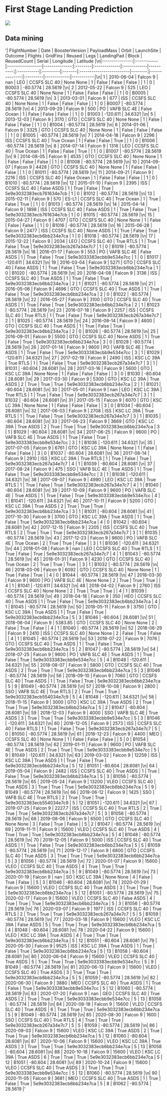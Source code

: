 # First Stage Landing Prediction

![](https://cf-courses-data.s3.us.cloud-object-storage.appdomain.cloud/IBMDeveloperSkillsNetwork-DS0701EN-SkillsNetwork/api/Images/landing_1.gif)
   
## Data mining
'|   FlightNumber | Date       | BoosterVersion   |   PayloadMass | Orbit   | LaunchSite   | Outcome     |   Flights | GridFins   | Reused   | Legs   | LandingPad               |   Block |   ReusedCount | Serial   |   Longitude |   Latitude |\n|---------------:|:-----------|:-----------------|--------------:|:--------|:-------------|:------------|----------:|:-----------|:---------|:-------|:-------------------------|--------:|--------------:|:---------|------------:|-----------:|\n|              1 | 2010-06-04 | Falcon 9         |        nan    | LEO     | CCSFS SLC 40 | None None   |         1 | False      | False    | False  |                          |       1 |             0 | B0003    |    -80.5774 |    28.5619 |\n|              2 | 2012-05-22 | Falcon 9         |        525    | LEO     | CCSFS SLC 40 | None None   |         1 | False      | False    | False  |                          |       1 |             0 | B0005    |    -80.5774 |    28.5619 |\n|              3 | 2013-03-01 | Falcon 9         |        677    | ISS     | CCSFS SLC 40 | None None   |         1 | False      | False    | False  |                          |       1 |             0 | B0007    |    -80.5774 |    28.5619 |\n|              4 | 2013-09-29 | Falcon 9         |        500    | PO      | VAFB SLC 4E  | False Ocean |         1 | False      | False    | False  |                          |       1 |             0 | B1003    |   -120.611  |    34.6321 |\n|              5 | 2013-12-03 | Falcon 9         |       3170    | GTO     | CCSFS SLC 40 | None None   |         1 | False      | False    | False  |                          |       1 |             0 | B1004    |    -80.5774 |    28.5619 |\n|              6 | 2014-01-06 | Falcon 9         |       3325    | GTO     | CCSFS SLC 40 | None None   |         1 | False      | False    | False  |                          |       1 |             0 | B1005    |    -80.5774 |    28.5619 |\n|              7 | 2014-04-18 | Falcon 9         |       2296    | ISS     | CCSFS SLC 40 | True Ocean  |         1 | False      | False    | True   |                          |       1 |             0 | B1006    |    -80.5774 |    28.5619 |\n|              8 | 2014-07-14 | Falcon 9         |       1316    | LEO     | CCSFS SLC 40 | True Ocean  |         1 | False      | False    | True   |                          |       1 |             0 | B1007    |    -80.5774 |    28.5619 |\n|              9 | 2014-08-05 | Falcon 9         |       4535    | GTO     | CCSFS SLC 40 | None None   |         1 | False      | False    | False  |                          |       1 |             0 | B1008    |    -80.5774 |    28.5619 |\n|             10 | 2014-09-07 | Falcon 9         |       4428    | GTO     | CCSFS SLC 40 | None None   |         1 | False      | False    | False  |                          |       1 |             0 | B1011    |    -80.5774 |    28.5619 |\n|             11 | 2014-09-21 | Falcon 9         |       2216    | ISS     | CCSFS SLC 40 | False Ocean |         1 | False      | False    | False  |                          |       1 |             0 | B1010    |    -80.5774 |    28.5619 |\n|             12 | 2015-01-10 | Falcon 9         |       2395    | ISS     | CCSFS SLC 40 | False ASDS  |         1 | True       | False    | True   | 5e9e3032383ecb761634e7cb |       1 |             0 | B1012    |    -80.5774 |    28.5619 |\n|             13 | 2015-02-11 | Falcon 9         |        570    | ES-L1   | CCSFS SLC 40 | True Ocean  |         1 | True       | False    | True   |                          |       1 |             0 | B1013    |    -80.5774 |    28.5619 |\n|             14 | 2015-04-14 | Falcon 9         |       1898    | ISS     | CCSFS SLC 40 | False ASDS  |         1 | True       | False    | True   | 5e9e3032383ecb761634e7cb |       1 |             0 | B1015    |    -80.5774 |    28.5619 |\n|             15 | 2015-04-27 | Falcon 9         |       4707    | GTO     | CCSFS SLC 40 | None None   |         1 | False      | False    | False  |                          |       1 |             0 | B1016    |    -80.5774 |    28.5619 |\n|             16 | 2015-06-28 | Falcon 9         |       2477    | ISS     | CCSFS SLC 40 | None ASDS   |         1 | True       | False    | True   | 5e9e3032383ecb6bb234e7ca |       1 |             0 | B1018    |    -80.5774 |    28.5619 |\n|             17 | 2015-12-22 | Falcon 9         |       2034    | LEO     | CCSFS SLC 40 | True RTLS   |         1 | True       | False    | True   | 5e9e3032383ecb267a34e7c7 |       1 |             0 | B1019    |    -80.5774 |    28.5619 |\n|             18 | 2016-01-17 | Falcon 9         |        553    | PO      | VAFB SLC 4E  | False ASDS  |         1 | True       | False    | True   | 5e9e3033383ecbb9e534e7cc |       1 |             0 | B1017    |   -120.611  |    34.6321 |\n|             19 | 2016-03-04 | Falcon 9         |       5271    | GTO     | CCSFS SLC 40 | False ASDS  |         1 | True       | False    | True   | 5e9e3032383ecb6bb234e7ca |       1 |             0 | B1020    |    -80.5774 |    28.5619 |\n|             20 | 2016-04-08 | Falcon 9         |       3136    | ISS     | CCSFS SLC 40 | True ASDS   |         1 | True       | False    | True   | 5e9e3032383ecb6bb234e7ca |       2 |             1 | B1021    |    -80.5774 |    28.5619 |\n|             21 | 2016-05-06 | Falcon 9         |       4696    | GTO     | CCSFS SLC 40 | True ASDS   |         1 | True       | False    | True   | 5e9e3032383ecb6bb234e7ca |       2 |             0 | B1022    |    -80.5774 |    28.5619 |\n|             22 | 2016-05-27 | Falcon 9         |       3100    | GTO     | CCSFS SLC 40 | True ASDS   |         1 | True       | False    | True   | 5e9e3032383ecb6bb234e7ca |       2 |             1 | B1023    |    -80.5774 |    28.5619 |\n|             23 | 2016-07-18 | Falcon 9         |       2257    | ISS     | CCSFS SLC 40 | True RTLS   |         1 | True       | False    | True   | 5e9e3032383ecb267a34e7c7 |       2 |             1 | B1025    |    -80.5774 |    28.5619 |\n|             24 | 2016-08-14 | Falcon 9         |       4600    | GTO     | CCSFS SLC 40 | True ASDS   |         1 | True       | False    | True   | 5e9e3032383ecb6bb234e7ca |       2 |             0 | B1026    |    -80.5774 |    28.5619 |\n|             25 | 2016-09-01 | Falcon 9         |       5500    | GTO     | CCSFS SLC 40 | None ASDS   |         1 | True       | False    | True   | 5e9e3032383ecb6bb234e7ca |       3 |             0 | B1028    |    -80.5774 |    28.5619 |\n|             26 | 2017-01-14 | Falcon 9         |       9600    | PO      | VAFB SLC 4E  | True ASDS   |         1 | True       | False    | True   | 5e9e3033383ecbb9e534e7cc |       3 |             1 | B1029    |   -120.611  |    34.6321 |\n|             27 | 2017-02-19 | Falcon 9         |       2490    | ISS     | KSC LC 39A   | True RTLS   |         1 | True       | False    | True   | 5e9e3032383ecb267a34e7c7 |       3 |             1 | B1031    |    -80.604  |    28.6081 |\n|             28 | 2017-03-16 | Falcon 9         |       5600    | GTO     | KSC LC 39A   | None None   |         1 | False      | False    | False  |                          |       3 |             0 | B1030    |    -80.604  |    28.6081 |\n|             29 | 2017-03-30 | Falcon 9         |       5300    | GTO     | KSC LC 39A   | True ASDS   |         2 | True       | True     | True   | 5e9e3032383ecb6bb234e7ca |       2 |             1 | B1021    |    -80.604  |    28.6081 |\n|             30 | 2017-05-01 | Falcon 9         |        nan    | LEO     | KSC LC 39A   | True RTLS   |         1 | True       | False    | True   | 5e9e3032383ecb267a34e7c7 |       3 |             1 | B1032    |    -80.604  |    28.6081 |\n|             31 | 2017-05-15 | Falcon 9         |       6070    | GTO     | KSC LC 39A   | None None   |         1 | False      | False    | False  |                          |       3 |             0 | B1034    |    -80.604  |    28.6081 |\n|             32 | 2017-06-03 | Falcon 9         |       2708    | ISS     | KSC LC 39A   | True RTLS   |         1 | True       | False    | True   | 5e9e3032383ecb267a34e7c7 |       3 |             1 | B1035    |    -80.604  |    28.6081 |\n|             33 | 2017-06-23 | Falcon 9         |       3669    | GTO     | KSC LC 39A   | True ASDS   |         2 | True       | True     | True   | 5e9e3032383ecb6bb234e7ca |       3 |             1 | B1029    |    -80.604  |    28.6081 |\n|             34 | 2017-06-25 | Falcon 9         |       9600    | PO      | VAFB SLC 4E  | True ASDS   |         1 | True       | False    | True   | 5e9e3033383ecbb9e534e7cc |       3 |             1 | B1036    |   -120.611  |    34.6321 |\n|             35 | 2017-07-05 | Falcon 9         |       6761    | GTO     | KSC LC 39A   | None None   |         1 | False      | False    | False  |                          |       3 |             0 | B1037    |    -80.604  |    28.6081 |\n|             36 | 2017-08-14 | Falcon 9         |       2910    | ISS     | KSC LC 39A   | True RTLS   |         1 | True       | False    | True   | 5e9e3032383ecb267a34e7c7 |       4 |             1 | B1039    |    -80.604  |    28.6081 |\n|             37 | 2017-08-24 | Falcon 9         |        475    | SSO     | VAFB SLC 4E  | True ASDS   |         1 | True       | False    | True   | 5e9e3033383ecbb9e534e7cc |       3 |             1 | B1038    |   -120.611  |    34.6321 |\n|             38 | 2017-09-07 | Falcon 9         |       4990    | LEO     | KSC LC 39A   | True RTLS   |         1 | True       | False    | True   | 5e9e3032383ecb267a34e7c7 |       4 |             1 | B1040    |    -80.604  |    28.6081 |\n|             39 | 2017-10-09 | Falcon 9         |       9600    | PO      | VAFB SLC 4E  | True ASDS   |         1 | True       | False    | True   | 5e9e3033383ecbb9e534e7cc |       4 |             1 | B1041    |   -120.611  |    34.6321 |\n|             40 | 2017-10-11 | Falcon 9         |       5200    | GTO     | KSC LC 39A   | True ASDS   |         2 | True       | True     | True   | 5e9e3032383ecb6bb234e7ca |       3 |             1 | B1031    |    -80.604  |    28.6081 |\n|             41 | 2017-10-30 | Falcon 9         |       3700    | GTO     | KSC LC 39A   | True ASDS   |         1 | True       | False    | True   | 5e9e3032383ecb6bb234e7ca |       4 |             0 | B1042    |    -80.604  |    28.6081 |\n|             42 | 2017-12-15 | Falcon 9         |       2205    | ISS     | CCSFS SLC 40 | True RTLS   |         2 | True       | True     | True   | 5e9e3032383ecb267a34e7c7 |       3 |             1 | B1035    |    -80.5774 |    28.5619 |\n|             43 | 2017-12-23 | Falcon 9         |       9600    | PO      | VAFB SLC 4E  | True Ocean  |         2 | True       | True     | False  |                          |       3 |             1 | B1036    |   -120.611  |    34.6321 |\n|             44 | 2018-01-08 | Falcon 9         |        nan    | LEO     | CCSFS SLC 40 | True RTLS   |         1 | True       | False    | True   | 5e9e3032383ecb267a34e7c7 |       4 |             1 | B1043    |    -80.5774 |    28.5619 |\n|             45 | 2018-01-31 | Falcon 9         |       4230    | GTO     | CCSFS SLC 40 | True Ocean  |         2 | True       | True     | True   |                          |       3 |             1 | B1032    |    -80.5774 |    28.5619 |\n|             46 | 2018-03-06 | Falcon 9         |       6092    | GTO     | CCSFS SLC 40 | None None   |         1 | True       | False    | True   |                          |       4 |             0 | B1044    |    -80.5774 |    28.5619 |\n|             47 | 2018-03-30 | Falcon 9         |       9600    | PO      | VAFB SLC 4E  | None None   |         2 | True       | True     | True   |                          |       4 |             1 | B1041    |   -120.611  |    34.6321 |\n|             48 | 2018-04-02 | Falcon 9         |       2760    | ISS     | CCSFS SLC 40 | None None   |         2 | True       | True     | True   |                          |       4 |             1 | B1039    |    -80.5774 |    28.5619 |\n|             49 | 2018-04-18 | Falcon 9         |        350    | HEO     | CCSFS SLC 40 | True ASDS   |         1 | True       | False    | True   | 5e9e3032383ecb6bb234e7ca |       4 |             1 | B1045    |    -80.5774 |    28.5619 |\n|             50 | 2018-05-11 | Falcon 9         |       3750    | GTO     | KSC LC 39A   | True ASDS   |         1 | True       | False    | True   | 5e9e3032383ecb6bb234e7ca |       5 |             3 | B1046    |    -80.604  |    28.6081 |\n|             51 | 2018-06-04 | Falcon 9         |       5383.85 | GTO     | CCSFS SLC 40 | None None   |         2 | False      | True     | False  |                          |       4 |             1 | B1040    |    -80.5774 |    28.5619 |\n|             52 | 2018-06-29 | Falcon 9         |       2410    | ISS     | CCSFS SLC 40 | None None   |         2 | False      | True     | False  |                          |       4 |             1 | B1045    |    -80.5774 |    28.5619 |\n|             53 | 2018-07-22 | Falcon 9         |       7076    | GTO     | CCSFS SLC 40 | True ASDS   |         1 | True       | False    | True   | 5e9e3032383ecb6bb234e7ca |       5 |             2 | B1047    |    -80.5774 |    28.5619 |\n|             54 | 2018-07-25 | Falcon 9         |       9600    | PO      | VAFB SLC 4E  | True ASDS   |         1 | True       | False    | True   | 5e9e3033383ecbb9e534e7cc |       5 |             4 | B1048    |   -120.611  |    34.6321 |\n|             55 | 2018-08-07 | Falcon 9         |       5800    | GTO     | CCSFS SLC 40 | True ASDS   |         2 | True       | True     | True   | 5e9e3032383ecb6bb234e7ca |       5 |             3 | B1046    |    -80.5774 |    28.5619 |\n|             56 | 2018-09-10 | Falcon 9         |       7060    | GTO     | CCSFS SLC 40 | True ASDS   |         1 | True       | False    | True   | 5e9e3032383ecb6bb234e7ca |       5 |             9 | B1049    |    -80.5774 |    28.5619 |\n|             57 | 2018-10-08 | Falcon 9         |       2800    | SSO     | VAFB SLC 4E  | True RTLS   |         2 | True       | True     | True   | 5e9e3032383ecb554034e7c9 |       5 |             4 | B1048    |   -120.611  |    34.6321 |\n|             58 | 2018-11-15 | Falcon 9         |       3000    | GTO     | KSC LC 39A   | True ASDS   |         2 | True       | True     | True   | 5e9e3032383ecb6bb234e7ca |       5 |             2 | B1047    |    -80.604  |    28.6081 |\n|             59 | 2018-12-03 | Falcon 9         |       4000    | SSO     | VAFB SLC 4E  | True ASDS   |         3 | True       | True     | True   | 5e9e3033383ecbb9e534e7cc |       5 |             3 | B1046    |   -120.611  |    34.6321 |\n|             60 | 2018-12-05 | Falcon 9         |       2573    | ISS     | CCSFS SLC 40 | False RTLS  |         1 | True       | False    | True   | 5e9e3032383ecb267a34e7c7 |       5 |             0 | B1050    |    -80.5774 |    28.5619 |\n|             61 | 2018-12-23 | Falcon 9         |       4400    | MEO     | CCSFS SLC 40 | None None   |         1 | False      | False    | False  |                          |       5 |             0 | B1054    |    -80.5774 |    28.5619 |\n|             62 | 2019-01-11 | Falcon 9         |       9600    | PO      | VAFB SLC 4E  | True ASDS   |         2 | True       | True     | True   | 5e9e3033383ecbb9e534e7cc |       5 |             9 | B1049    |   -120.611  |    34.6321 |\n|             63 | 2019-03-02 | Falcon 9         |      12259    | ISS     | KSC LC 39A   | True ASDS   |         1 | True       | False    | True   | 5e9e3032383ecb6bb234e7ca |       5 |            12 | B1051    |    -80.604  |    28.6081 |\n|             64 | 2019-05-04 | Falcon 9         |       2482    | ISS     | CCSFS SLC 40 | True ASDS   |         1 | True       | False    | True   | 5e9e3032383ecb6bb234e7ca |       5 |             3 | B1056    |    -80.5774 |    28.5619 |\n|             65 | 2019-05-24 | Falcon 9         |      13200    | VLEO    | CCSFS SLC 40 | True ASDS   |         3 | True       | True     | True   | 5e9e3032383ecb6bb234e7ca |       5 |             9 | B1049    |    -80.5774 |    28.5619 |\n|             66 | 2019-06-12 | Falcon 9         |       1425    | SSO     | VAFB SLC 4E  | True RTLS   |         2 | True       | True     | True   | 5e9e3032383ecb554034e7c9 |       5 |            12 | B1051    |   -120.611  |    34.6321 |\n|             67 | 2019-07-25 | Falcon 9         |       2227.7  | ISS     | CCSFS SLC 40 | True RTLS   |         2 | True       | True     | True   | 5e9e3032383ecb267a34e7c7 |       5 |             3 | B1056    |    -80.5774 |    28.5619 |\n|             68 | 2019-08-06 | Falcon 9         |       6500    | GTO     | CCSFS SLC 40 | None None   |         3 | False      | True     | False  |                          |       5 |             2 | B1047    |    -80.5774 |    28.5619 |\n|             69 | 2019-11-11 | Falcon 9         |      15600    | VLEO    | CCSFS SLC 40 | True ASDS   |         4 | True       | True     | True   | 5e9e3032383ecb6bb234e7ca |       5 |             4 | B1048    |    -80.5774 |    28.5619 |\n|             70 | 2019-12-05 | Falcon 9         |       5000    | ISS     | CCSFS SLC 40 | True ASDS   |         1 | True       | False    | True   | 5e9e3032383ecb6bb234e7ca |       5 |             5 | B1059    |    -80.5774 |    28.5619 |\n|             71 | 2019-12-17 | Falcon 9         |       6800    | GTO     | CCSFS SLC 40 | True ASDS   |         3 | True       | True     | True   | 5e9e3032383ecb6bb234e7ca |       5 |             3 | B1056    |    -80.5774 |    28.5619 |\n|             72 | 2020-01-07 | Falcon 9         |      15600    | VLEO    | CCSFS SLC 40 | True ASDS   |         4 | True       | True     | True   | 5e9e3032383ecb6bb234e7ca |       5 |             9 | B1049    |    -80.5774 |    28.5619 |\n|             73 | 2020-01-19 | Falcon 9         |        nan    | SO      | KSC LC 39A   | None None   |         4 | False      | True     | False  |                          |       5 |             3 | B1046    |    -80.604  |    28.6081 |\n|             74 | 2020-01-29 | Falcon 9         |      15600    | VLEO    | CCSFS SLC 40 | True ASDS   |         3 | True       | True     | True   | 5e9e3032383ecb6bb234e7ca |       5 |            12 | B1051    |    -80.5774 |    28.5619 |\n|             75 | 2020-02-17 | Falcon 9         |      15600    | VLEO    | CCSFS SLC 40 | False ASDS  |         4 | True       | True     | True   | 5e9e3032383ecb6bb234e7ca |       5 |             3 | B1056    |    -80.5774 |    28.5619 |\n|             76 | 2020-03-07 | Falcon 9         |       1977    | ISS     | CCSFS SLC 40 | True RTLS   |         2 | True       | True     | True   | 5e9e3032383ecb267a34e7c7 |       5 |             5 | B1059    |    -80.5774 |    28.5619 |\n|             77 | 2020-03-18 | Falcon 9         |      15600    | VLEO    | KSC LC 39A   | False ASDS  |         5 | True       | True     | True   | 5e9e3032383ecb6bb234e7ca |       5 |             4 | B1048    |    -80.604  |    28.6081 |\n|             78 | 2020-04-22 | Falcon 9         |      15600    | VLEO    | KSC LC 39A   | True ASDS   |         4 | True       | True     | True   | 5e9e3032383ecb6bb234e7ca |       5 |            12 | B1051    |    -80.604  |    28.6081 |\n|             79 | 2020-05-30 | Falcon 9         |       9525    | ISS     | KSC LC 39A   | True ASDS   |         1 | True       | False    | True   | 5e9e3032383ecb6bb234e7ca |       5 |            13 | B1058    |    -80.604  |    28.6081 |\n|             80 | 2020-06-04 | Falcon 9         |      15600    | VLEO    | CCSFS SLC 40 | True ASDS   |         5 | True       | True     | True   | 5e9e3033383ecbb9e534e7cc |       5 |             9 | B1049    |    -80.5774 |    28.5619 |\n|             81 | 2020-06-13 | Falcon 9         |      15600    | VLEO    | CCSFS SLC 40 | True ASDS   |         3 | True       | True     | True   | 5e9e3032383ecb6bb234e7ca |       5 |             5 | B1059    |    -80.5774 |    28.5619 |\n|             82 | 2020-06-30 | Falcon 9         |       3880    | MEO     | CCSFS SLC 40 | True ASDS   |         1 | True       | False    | True   | 5e9e3033383ecbb9e534e7cc |       5 |            12 | B1060    |    -80.5774 |    28.5619 |\n|             83 | 2020-07-20 | Falcon 9         |        nan    | GEO     | CCSFS SLC 40 | True ASDS   |         2 | True       | True     | True   | 5e9e3033383ecbb9e534e7cc |       5 |            13 | B1058    |    -80.5774 |    28.5619 |\n|             84 | 2020-08-18 | Falcon 9         |      15600    | VLEO    | CCSFS SLC 40 | True ASDS   |         6 | True       | True     | True   | 5e9e3032383ecb6bb234e7ca |       5 |             9 | B1049    |    -80.5774 |    28.5619 |\n|             85 | 2020-08-30 | Falcon 9         |       1600    | SSO     | CCSFS SLC 40 | True RTLS   |         4 | True       | True     | True   | 5e9e3032383ecb267a34e7c7 |       5 |             5 | B1059    |    -80.5774 |    28.5619 |\n|             86 | 2020-09-03 | Falcon 9         |      15600    | VLEO    | KSC LC 39A   | True ASDS   |         2 | True       | True     | True   | 5e9e3032383ecb6bb234e7ca |       5 |            12 | B1060    |    -80.604  |    28.6081 |\n|             87 | 2020-10-06 | Falcon 9         |      15600    | VLEO    | KSC LC 39A   | True ASDS   |         3 | True       | True     | True   | 5e9e3032383ecb6bb234e7ca |       5 |            13 | B1058    |    -80.604  |    28.6081 |\n|             88 | 2020-10-18 | Falcon 9         |      15600    | VLEO    | KSC LC 39A   | True ASDS   |         6 | True       | True     | True   | 5e9e3032383ecb6bb234e7ca |       5 |            12 | B1051    |    -80.604  |    28.6081 |\n|             89 | 2020-10-24 | Falcon 9         |      15600    | VLEO    | CCSFS SLC 40 | True ASDS   |         3 | True       | True     | True   | 5e9e3033383ecbb9e534e7cc |       5 |            12 | B1060    |    -80.5774 |    28.5619 |\n|             90 | 2020-11-05 | Falcon 9         |       3681    | MEO     | CCSFS SLC 40 | True ASDS   |         1 | True       | False    | True   | 5e9e3032383ecb6bb234e7ca |       5 |             8 | B1062    |    -80.5774 |    28.5619 |'
